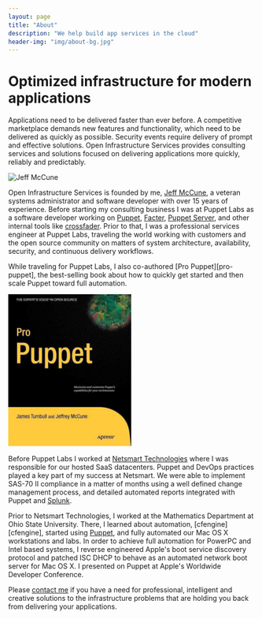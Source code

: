 ```yaml
---
layout: page
title: "About"
description: "We help build app services in the cloud"
header-img: "img/about-bg.jpg"
---
```


Optimized infrastructure for modern applications
=

Applications need to be delivered faster than ever before.  A competitive
marketplace demands new features and functionality, which need to be delivered
as quickly as possible.  Security events require delivery of prompt and
effective solutions.  Open Infrastructure Services provides consulting services
and solutions focused on delivering applications more quickly, reliably and
predictably.

![Jeff McCune][avatar]

Open Infrastructure Services is founded by me, [Jeff McCune][jeff], a veteran
systems administrator and software developer with over 15 years of experience.
Before starting my consulting business I was at Puppet Labs as a software
developer working on [Puppet][puppet], [Facter][facter], [Puppet
Server][puppet-server], and other internal tools like
[crossfader](https://github.com/puppetlabs/crossfader).  Prior to that, I was a
professional services engineer at Puppet Labs, traveling the world working with
customers and the open source community on matters of system architecture,
availability, security, and continuous delivery workflows.

While traveling for Puppet Labs, I also co-authored [Pro Puppet][pro-puppet], the
best-selling book about how to quickly get started and then scale Puppet toward
full automation.

<a href="http://www.amazon.com/Pro-Puppet-James-Turnbull/dp/1430230592" target="_blank">
<img src="/img/pro-puppet.jpg" width="250" alt="Pro Puppet Cover Image" />
</a>

Before Puppet Labs I worked at [Netsmart Technologies][ntst] where I was
responsible for our hosted SaaS datacenters.  Puppet and DevOps practices
played a key part of my success at Netsmart.  We were able to implement SAS-70
II compliance in a matter of months using a well defined change management
process, and detailed automated reports integrated with Puppet and [Splunk][splunk].

Prior to Netsmart Technologies, I worked at the Mathematics Department at Ohio
State University.  There, I learned about automation, [cfengine][cfengine],
started using [Puppet][puppet], and fully automated our Mac OS X workstations
and labs.  In order to achieve full automation for PowerPC and Intel based
systems, I reverse engineered Apple's boot service discovery protocol and
patched ISC DHCP to behave as an automated network boot server for Mac OS X.  I
presented on Puppet at Apple's Worldwide Developer Conference.

Please [contact me][contact] if you have a need for professional, intelligent
and creative solutions to the infrastructure problems that are holding you back
from delivering your applications.

[jeff]: https://about.me/jeffmccune
[avatar]: http://gravatar.com/avatar/00224978b1eb94cb7ab8c3bf45788540.jpg?size=200
[puppet]: http://github.com/puppetlabs/puppet
[facter]: http://github.com/puppetlabs/facter
[puppet-server]: http://github.com/puppetlabs/puppet-server
[pro-puppet-img]: /img/pro-puppet.jpg
[ntst]: http://www.ntst.com
[splunk]: http://www.splunk.com
[contact]: /contact/
